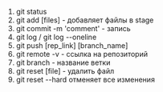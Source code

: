 1. git status
2. git add [files] - добавляет файлы в stage
3. git commit -m 'comment' - запись
4. git log / git log --oneline
5. git push [rep_link] [branch_name]
6. git remote -v - ссылка на репозиторий
7. git branch - название ветки
8. git reset [file] - удалить файл
9. git reset --hard   отменяет все изменения
